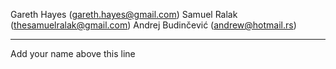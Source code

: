 Gareth Hayes (gareth.hayes@gmail.com)
Samuel Ralak (thesamuelralak@gmail.com)
Andrej Budinčević (andrew@hotmail.rs)

-----------------------------------------------
Add your name above this line